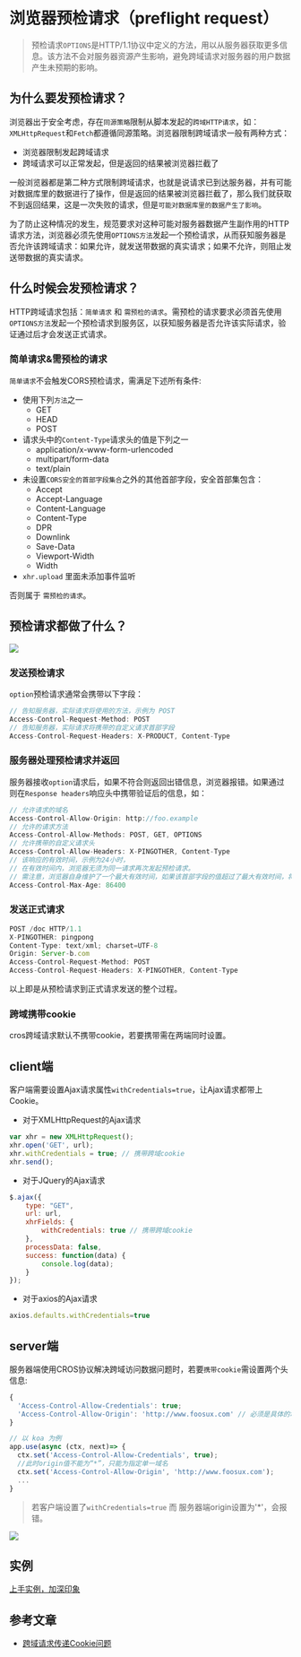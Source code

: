 # 浏览器预检请求（preflight request）

<!-- toc -->

> 预检请求`OPTIONS`是HTTP/1.1协议中定义的方法，用以从服务器获取更多信息。该方法不会对服务器资源产生影响，避免跨域请求对服务器的用户数据产生未预期的影响。

## 为什么要发预检请求？

浏览器出于安全考虑，存在`同源策略`限制从脚本发起的`跨域HTTP请求`，如：`XMLHttpRequest`和`Fetch`都遵循同源策略。浏览器限制跨域请求一般有两种方式：

- 浏览器限制发起跨域请求
- 跨域请求可以正常发起，但是返回的结果被浏览器拦截了

一般浏览器都是第二种方式限制跨域请求，也就是说请求已到达服务器，并有可能对数据库里的数据进行了操作，但是返回的结果被浏览器拦截了，那么我们就获取不到返回结果，这是一次失败的请求，但是`可能对数据库里的数据产生了影响`。

为了防止这种情况的发生，规范要求对这种可能对服务器数据产生副作用的HTTP请求方法，浏览器必须先使用`OPTIONS方法`发起一个预检请求，从而获知服务器是否允许该跨域请求：如果允许，就发送带数据的真实请求；如果不允许，则阻止发送带数据的真实请求。

## 什么时候会发预检请求？

HTTP跨域请求包括：`简单请求` 和 `需预检的请求`。需预检的请求要求必须首先使用`OPTIONS方法`发起一个预检请求到服务区，以获知服务器是否允许该实际请求，验证通过后才会发送正式请求。

### 简单请求&需预检的请求

`简单请求`不会触发CORS预检请求，需满足下述所有条件:

- 使用下列`方法`之一
  - GET
  - HEAD
  - POST
- 请求头中的`Content-Type`请求头的值是下列之一
  - application/x-www-form-urlencoded
  - multipart/form-data
  - text/plain
- 未设置`CORS安全的首部字段集合`之外的其他首部字段，安全首部集包含：
  - Accept
  - Accept-Language
  - Content-Language
  - Content-Type
  - DPR
  - Downlink
  - Save-Data
  - Viewport-Width
  - Width
- `xhr.upload` 里面未添加事件监听

否则属于 `需预检的请求`。

## 预检请求都做了什么？

![](https://ws1.sinaimg.cn/large/006tNc79ly1g03q01pal9j30so0qu477.jpg)

### 发送预检请求

`option`预检请求通常会携带以下字段：

```js
// 告知服务器，实际请求将使用的方法，示例为 POST
Access-Control-Request-Method: POST  
// 告知服务器，实际请求将携带的自定义请求首部字段
Access-Control-Request-Headers: X-PRODUCT, Content-Type
```

### 服务器处理预检请求并返回

服务器接收`option`请求后，如果不符合则返回出错信息，浏览器报错。如果通过则在`Response headers`响应头中携带验证后的信息，如：

```js
// 允许请求的域名
Access-Control-Allow-Origin: http://foo.example
// 允许的请求方法
Access-Control-Allow-Methods: POST, GET, OPTIONS
// 允许携带的自定义请求头
Access-Control-Allow-Headers: X-PINGOTHER, Content-Type
// 该响应的有效时间，示例为24小时，
// 在有效时间内，浏览器无须为同一请求再次发起预检请求。
// 需注意，浏览器自身维护了一个最大有效时间，如果该首部字段的值超过了最大有效时间，将不会生效。
Access-Control-Max-Age: 86400
```

### 发送正式请求

```js
POST /doc HTTP/1.1
X-PINGOTHER: pingpong
Content-Type: text/xml; charset=UTF-8
Origin: Server-b.com
Access-Control-Request-Method: POST
Access-Control-Request-Headers: X-PINGOTHER, Content-Type
```

以上即是从预检请求到正式请求发送的整个过程。

### 跨域携带cookie

cros跨域请求默认不携带cookie，若要携带需在两端同时设置。

## client端

客户端需要设置Ajax请求属性`withCredentials=true`，让Ajax请求都带上Cookie。

- 对于XMLHttpRequest的Ajax请求

```js
var xhr = new XMLHttpRequest();
xhr.open('GET', url);
xhr.withCredentials = true; // 携带跨域cookie
xhr.send();
```

- 对于JQuery的Ajax请求

```js
$.ajax({
    type: "GET",
    url: url,
    xhrFields: {
        withCredentials: true // 携带跨域cookie
    },
    processData: false,
    success: function(data) {
        console.log(data);  
    }
});
```

- 对于axios的Ajax请求

```js
axios.defaults.withCredentials=true
```

## server端

服务器端使用CROS协议解决跨域访问数据问题时，若要`携带cookie`需设置两个头信息:

```js
{
  'Access-Control-Allow-Credentials': true;
  'Access-Control-Allow-Origin': 'http://www.foosux.com' // 必须是具体的域名
}

// 以 koa 为例
app.use(async (ctx, next)=> {
  ctx.set('Access-Control-Allow-Credentials', true);
  //此时origin值不能为“*”，只能为指定单一域名
  ctx.set('Access-Control-Allow-Origin', 'http://www.foosux.com');
  ...
}
```

> 若客户端设置了`withCredentials=true` 而 服务器端origin设置为'*'，会报错。

![](https://ws2.sinaimg.cn/large/006tNc79ly1g04zb1ikkej31c403ywgh.jpg)

## 实例

[上手实例，加深印象](https://github.com/Foosux/preflight-request-demo)

## 参考文章

- [跨域请求传递Cookie问题](https://www.cnblogs.com/nuccch/p/7875189.html)

